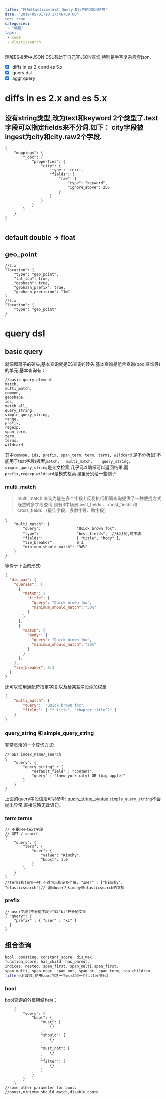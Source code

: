 ```yaml
---
title: "理解Elasticsearch Query DSL中的JSON结构"
date: "2019-05-01T10:17:46+08:00"
toc: true
categories:
 - "编程"
tags:
 - code
 - elasticsearch
---
```


理解ES搜索中JSON DSL有助于自己写JSON查询,特别是手写复杂嵌套json.

<!--more-->

* [x] diffs in es 2.x and es 5.x
* [x] query dsl
* [x] aggr query

# diffs in es 2.x and es 5.x

## 没有string类型,改为text和keyword 2个类型了.text字段可以指定fields来不分词.如下： city字段被ingest为city和city.raw2个字段.
   
```json5
{
    "mappings": {
        "_doc": {
            "properties": {
                "city": {
                    "type": "text",
                    "fields": {
                        "raw": {
                            "type": "keyword",
                            "ignore_above": 256
                        }
                    }
                }
            }
        }
    }
}
  
```
## default double -> float
## geo_point
```json5
//2.x
"location": {
    "type": "geo_point",
    "lat_lon": true,
    "geohash": true,
    "geohash_prefix": true,
    "geohash_precision": "1m"
}
//5.x
"location": {
    "type": "geo_point"
}
```

# query dsl
## basic query
就像砌房子的砖头,基本查询就是ES查询的砖头.基本查询是组合查询(bool查询等)的单元.基本查询有：

```text
//basic query element
match,
multi_match,
common,
geoshape,
ids,
match_all,
query_string,
simple_query_string,
range,
prefix,
regexp,
span_term, 
term,
terms,
wildcard
```
其中`common, ids, prefix, span_term, term, terms, wildcard` 是不分析(即不能用于text字段)搜索,`match,	multi_match,	query_string,	simple_query_string`是全文检索,几乎可以确保可以返回结果.而`prefix,regexp,wildcard`是模式检索.这里分别给一些例子:

### multi_match
> multi_match 查询为能在多个字段上反复执行相同查询提供了一种便捷方式
既然时多字段查询,则有3中场景:best_fields 、 most_fields 和 cross_fields （最佳字段、多数字段、跨字段）
```json5
{
    "multi_match": {
        "query":                "Quick brown fox",
        "type":                 "best_fields",  //默认的,可不填
        "fields":               [ "title", "body" ],
        "tie_breaker":          0.3,
        "minimum_should_match": "30%" 
    }
}
```
等价于下面的形式:
```json
{
  "dis_max": {
    "queries":  [
      {
        "match": {
          "title": {
            "query": "Quick brown fox",
            "minimum_should_match": "30%"
          }
        }
      },
      {
        "match": {
          "body": {
            "query": "Quick brown fox",
            "minimum_should_match": "30%"
          }
        }
      },
    ],
    "tie_breaker": 0.3
  }
}

```
还可以使用通配符指定字段,以及给某些字段添加权重.
```json
{
    "multi_match": {
        "query":  "Quick brown fox",
        "fields": [ "*_title", "chapter_title^2" ] 
    }
}

```


### query_string 和  simple_query_string
非常灵活的一个查询方式:
```json5
// GET index_name/_search
{
    "query": {
        "query_string" : {
            "default_field" : "content",
            "query" : "(new york city) OR (big apple)" 
        }
    }
}

```
上面的query字段语法可以参考: [query_string_syntax](https://www.elastic.co/guide/en/elasticsearch/reference/current/query-dsl-query-string-query.html#query-string-syntax)
`simple_query_string`不会抛出异常,直接忽略无效语句.
### term terms

```json5
// 不要用于text字段
// GET /_search
{
    "query": {
        "term": {
            "user": {
                "value": "Kimchy",
                "boost": 1.0
            }
        }
    }
}
//terms和term一样,不过可以指定多个值, "user" : ["kimchy", "elasticsearch"]// 返回user为kimchy或elasticsearch的文档
```

### prefix
```json5
// user字段(不分词字段)中以"ki"开头的文档
{ "query": {
    "prefix" : { "user" : "ki" }
  }
}
```

## 组合查询

```js
bool, boosting, constant_score, dis_max, 
function_score, has_child, has_parent, 
indices, nested, span_first, span_multi,span_first, 
span_multi, span_near, span_not, span_or, span_term, top_children,
filtered(废弃,使用bool包含一个must和一个filter替代)
```
### bool
bool查询的外框架结构为：
```json5
    {
        "query": {
            "bool": {
                "must": [
                    {}
                ],
                "should": [
                    {}
                ],
                "must_not": [
                    {}
                ],
                "filter": [
                    {}
                ]
            }
        }
    }
//some other parameter for bool:
//boost,minimum_should_match,disable_coord
```